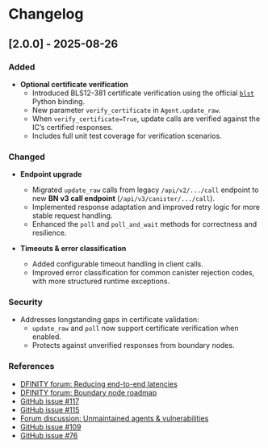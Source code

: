 # Changelog

## [2.0.0] - 2025-08-26

### Added
- **Optional certificate verification**  
  - Introduced BLS12-381 certificate verification using the official [`blst`](https://github.com/supranational/blst) Python binding.  
  - New parameter `verify_certificate` in `Agent.update_raw`.  
  - When `verify_certificate=True`, update calls are verified against the IC’s certified responses.  
  - Includes full unit test coverage for verification scenarios.  

### Changed
- **Endpoint upgrade**  
  - Migrated `update_raw` calls from legacy `/api/v2/.../call` endpoint to new **BN v3 call endpoint** (`/api/v3/canister/.../call`).  
  - Implemented response adaptation and improved retry logic for more stable request handling.  
  - Enhanced the `poll` and `poll_and_wait` methods for correctness and resilience.  

- **Timeouts & error classification**  
  - Added configurable timeout handling in client calls.  
  - Improved error classification for common canister rejection codes, with more structured runtime exceptions.

### Security
- Addresses longstanding gaps in certificate validation:  
  - `update_raw` and `poll` now support certificate verification when enabled.  
  - Protects against unverified responses from boundary nodes.

### References
- [DFINITY forum: Reducing end-to-end latencies](https://forum.dfinity.org/t/reducing-end-to-end-latencies-on-the-internet-computer/34383)  
- [DFINITY forum: Boundary node roadmap](https://forum.dfinity.org/t/boundary-node-roadmap/15562/104)  
- [GitHub issue #117](https://github.com/rocklabs-io/ic-py/issues/117)  
- [GitHub issue #115](https://github.com/rocklabs-io/ic-py/issues/115)  
- [Forum discussion: Unmaintained agents & vulnerabilities](https://forum.dfinity.org/t/unmaintained-ic-agents-containing-vulnerabilities/41589)  
- [GitHub issue #109](https://github.com/rocklabs-io/ic-py/issues/109)  
- [GitHub issue #76](https://github.com/rocklabs-io/ic-py/issues/76)  